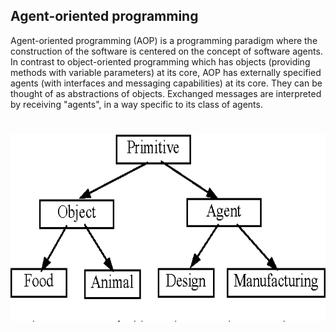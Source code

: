 
## Agent-oriented programming

Agent-oriented programming (AOP) is a programming paradigm where the construction of the software is centered on the concept of software agents. 
In contrast to object-oriented programming which has objects (providing methods with variable parameters) at its core, 
AOP has externally specified agents (with interfaces and messaging capabilities) at its core. They can be thought of as abstractions of objects. 
Exchanged messages are interpreted by receiving "agents", in a way specific to its class of agents.

<h1 align="center">
   <img alt="figure1" src=".github/figure1.png" height="300px" />
</h1>
